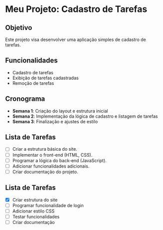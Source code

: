# Meu Projeto: Cadastro de Tarefas

## Objetivo

Este projeto visa desenvolver uma aplicação simples de cadastro de tarefas.

## Funcionalidades

- Cadastro de tarefas
- Exibição de tarefas cadastradas
- Remoção de tarefas

## Cronograma

- **Semana 1**: Criação do layout e estrutura inicial
- **Semana 2**: Implementação da lógica de cadastro e listagem de tarefas
- **Semana 3**: Finalização e ajustes de estilo
## Lista de Tarefas

- [ ] Criar a estrutura básica do site.
- [ ] Implementar o front-end (HTML, CSS).
- [ ] Programar a lógica do back-end (JavaScript).
- [ ] Adicionar funcionalidades adicionais.
- [ ] Criar documentação do projeto.
## Lista de Tarefas

- [x] Criar estrutura do site
- [ ] Programar funcionalidade de login
- [ ] Adicionar estilo CSS
- [ ] Testar funcionalidades
- [ ] Criar documentação
